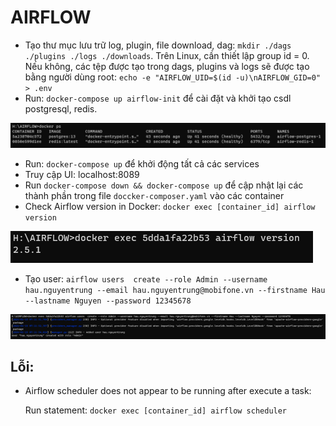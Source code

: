 # AIRFLOW 

+ Tạo thư mục lưu trữ log, plugin, file download, dag: `mkdir ./dags ./plugins ./logs ./downloads`. Trên Linux, cần thiết lập group id = 0. Nếu không, các tệp được tạo trong dags, plugins và logs sẽ được tạo bằng người dùng root: `echo -e "AIRFLOW_UID=$(id -u)\nAIRFLOW_GID=0" > .env`
+ Run: `docker-compose up airflow-init` để cài đặt và khởi tạo csdl postgresql, redis.

![](./images/airflow-init.png)

+ Run: `docker-compose up` để khởi động tất cả các services
+ Truy cập UI: localhost:8089
+ Run `docker-compose down && docker-compose up` để cập nhật lại các thành phần trong file `doccker-composer.yaml` vào các container
+ Check Airflow version in Docker: `docker exec [container_id] airflow version`

![](./images/airflow-version.png)

+ Tạo user: `airflow users  create --role Admin --username hau.nguyentrung --email hau.nguyentrung@mobifone.vn --firstname Hau --lastname Nguyen --password 12345678`

![](./images/airflow-user.png)


## Lỗi:
+ Airflow scheduler does not appear to be running after execute a task:

    Run statement: `docker exec [container_id] airflow scheduler`